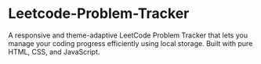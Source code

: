# Leetcode-Problem-Tracker
A responsive and theme-adaptive LeetCode Problem Tracker that lets you manage your coding progress efficiently using local storage. Built with pure HTML, CSS, and JavaScript.
